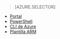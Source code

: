 > [AZURE.SELECTOR]
- [Portal](../articles/virtual-network/virtual-networks-create-nsg-arm-pportal.md)
- [PowerShell](../articles/virtual-network/virtual-networks-create-nsg-arm-ps.md)
- [CLI de Azure](../articles/virtual-network/virtual-networks-create-nsg-arm-cli.md)
- [Plantilla ARM](../articles/virtual-network/virtual-networks-create-nsg-arm-template.md)